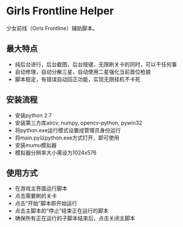 # Girls Frontline Helper

少女前线（Girls Frontline）辅助脚本。

## 最大特点

- 纯后台进行，后台截图，后台按键，无限刷关卡的同时，可以干任何事
- 自动修理，自动分解三星，自动使用二星强化当前首位枪娘
- 脚本稳定，有错误自动回正功能，实现无限挂机不卡死

## 安装流程

- 安装python 2.7
- 安装第三方库aircv, numpy, opencv-python, pywin32
- 将python.exe运行模式设置成管理员身份运行
- 将main.py以python.exe方式打开，即可使用
- 安装mumu模拟器
- 模拟器分辨率大小需设为1024x576

## 使用方式

- 在游戏主界面运行脚本
- 点击需要刷的关卡
- 点击“开始”脚本即开始运行
- 点击主脚本的“停止”结束正在运行的脚本
- 确保所有正在运行的子脚本结束后，点击关闭主脚本